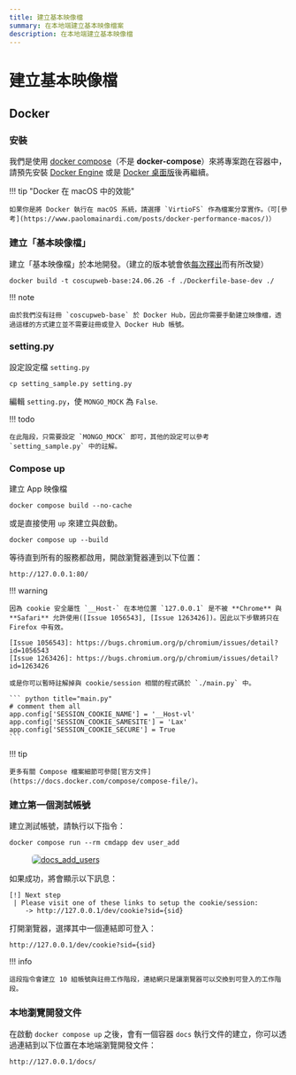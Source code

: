 ```yaml
---
title: 建立基本映像檔
summary: 在本地端建立基本映像檔案
description: 在本地端建立基本映像檔
---
```

# 建立基本映像檔

## Docker

### 安裝

我們是使用 [docker compose](https://docs.docker.com/compose/)（不是 **docker-compose**）來將專案跑在容器中，請預先安裝 [Docker Engine](https://docs.docker.com/engine/) 或是 [Docker 桌面版](https://docs.docker.com/get-docker/)後再繼續。

!!! tip "Docker 在 macOS 中的效能"

    如果你是將 Docker 執行在 macOS 系統，請選擇 `VirtioFS` 作為檔案分享實作。（可[參考](https://www.paolomainardi.com/posts/docker-performance-macos/)）

### 建立「基本映像檔」

建立「基本映像檔」於本地開發。（建立的版本號會依[每次釋出](https://github.com/COSCUP/COSCUP-Volunteer/releases)而有所改變）

    docker build -t coscupweb-base:24.06.26 -f ./Dockerfile-base-dev ./

!!! note

    由於我們沒有註冊 `coscupweb-base` 於 Docker Hub，因此你需要手動建立映像檔，透過這樣的方式建立並不需要註冊或登入 Docker Hub 帳號。

### setting.py

設定設定檔 `setting.py`

    cp setting_sample.py setting.py

編輯 `setting.py`，使 `MONGO_MOCK` 為 `False`.

!!! todo

    在此階段，只需要設定 `MONGO_MOCK` 即可，其他的設定可以參考 `setting_sample.py` 中的註解。

### Compose up

建立 App 映像檔

    docker compose build --no-cache

或是直接使用 `up` 來建立與啟動。

    docker compose up --build

等待直到所有的服務都啟用，開啟瀏覽器連到以下位置：

    http://127.0.0.1:80/

!!! warning

    因為 cookie 安全屬性 `__Host-` 在本地位置 `127.0.0.1` 是不被 **Chrome** 與 **Safari** 允許使用([Issue 1056543], [Issue 1263426])。因此以下步驟將只在 Firefox 中有效。

    [Issue 1056543]: https://bugs.chromium.org/p/chromium/issues/detail?id=1056543
    [Issue 1263426]: https://bugs.chromium.org/p/chromium/issues/detail?id=1263426

    或是你可以暫時註解掉與 cookie/session 相關的程式碼於 `./main.py` 中。

    ``` python title="main.py"
    # comment them all
    app.config['SESSION_COOKIE_NAME'] = '__Host-vl'
    app.config['SESSION_COOKIE_SAMESITE'] = 'Lax'
    app.config['SESSION_COOKIE_SECURE'] = True
    ```

!!! tip

    更多有關 Compose 檔案細節可參閱[官方文件](https://docs.docker.com/compose/compose-file/)。

### 建立第一個測試帳號

建立測試帳號，請執行以下指令：

    docker compose run --rm cmdapp dev user_add

<figure markdown>
  <a href="https://volunteer.coscup.org/doc/docs_add_users.png">
    <img alt="docs_add_users"
         src="https://volunteer.coscup.org/doc/docs_add_users.png"
         style="border: 1px #ececec solid; border-radius: 0.4rem;"
    >
  </a>
</figure>

如果成功，將會顯示以下訊息：

    [!] Next step
     | Please visit one of these links to setup the cookie/session:
        -> http://127.0.0.1/dev/cookie?sid={sid}

打開瀏覽器，選擇其中一個連結即可登入：

    http://127.0.0.1/dev/cookie?sid={sid}

!!! info

    這段指令會建立 10 組帳號與註冊工作階段，連結網只是讓瀏覽器可以交換到可登入的工作階段。

### 本地瀏覽開發文件

在啟動 `docker compose up` 之後，會有一個容器 `docs` 執行文件的建立，你可以透過連結到以下位置在本地端瀏覽開發文件：

    http://127.0.0.1/docs/
